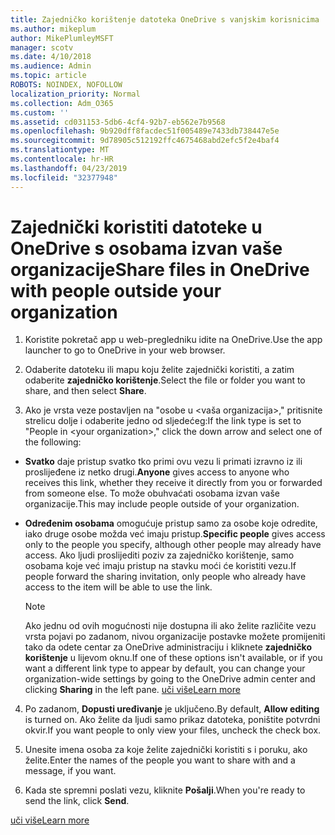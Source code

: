 ```yaml
---
title: Zajedničko korištenje datoteka OneDrive s vanjskim korisnicima
ms.author: mikeplum
author: MikePlumleyMSFT
manager: scotv
ms.date: 4/10/2018
ms.audience: Admin
ms.topic: article
ROBOTS: NOINDEX, NOFOLLOW
localization_priority: Normal
ms.collection: Adm_O365
ms.custom: ''
ms.assetid: cd031153-5db6-4cf4-92b7-eb562e7b9568
ms.openlocfilehash: 9b920dff8facdec51f005489e7433db738447e5e
ms.sourcegitcommit: 9d78905c512192ffc4675468abd2efc5f2e4baf4
ms.translationtype: MT
ms.contentlocale: hr-HR
ms.lasthandoff: 04/23/2019
ms.locfileid: "32377948"
---
```

# <a name="share-files-in-onedrive-with-people-outside-your-organization"></a><span data-ttu-id="faed7-102">Zajednički koristiti datoteke u OneDrive s osobama izvan vaše organizacije</span><span class="sxs-lookup"><span data-stu-id="faed7-102">Share files in OneDrive with people outside your organization</span></span>

1. <span data-ttu-id="faed7-103">Koristite pokretač app u web-pregledniku idite na OneDrive.</span><span class="sxs-lookup"><span data-stu-id="faed7-103">Use the app launcher to go to OneDrive in your web browser.</span></span> 
    
2. <span data-ttu-id="faed7-104">Odaberite datoteku ili mapu koju želite zajednički koristiti, a zatim odaberite **zajedničko korištenje**.</span><span class="sxs-lookup"><span data-stu-id="faed7-104">Select the file or folder you want to share, and then select **Share**.</span></span> 
    
3. <span data-ttu-id="faed7-105">Ako je vrsta veze postavljen na "osobe u \<vaša organizacija\>," pritisnite strelicu dolje i odaberite jedno od sljedećeg:</span><span class="sxs-lookup"><span data-stu-id="faed7-105">If the link type is set to "People in \<your organization\>," click the down arrow and select one of the following:</span></span> 
    
  - <span data-ttu-id="faed7-106">**Svatko** daje pristup svatko tko primi ovu vezu li primati izravno iz ili proslijeđene iz netko drugi.</span><span class="sxs-lookup"><span data-stu-id="faed7-106">**Anyone** gives access to anyone who receives this link, whether they receive it directly from you or forwarded from someone else.</span></span> <span data-ttu-id="faed7-107">To može obuhvaćati osobama izvan vaše organizacije.</span><span class="sxs-lookup"><span data-stu-id="faed7-107">This may include people outside of your organization.</span></span> 
    
  - <span data-ttu-id="faed7-108">**Određenim osobama** omogućuje pristup samo za osobe koje odredite, iako druge osobe možda već imaju pristup.</span><span class="sxs-lookup"><span data-stu-id="faed7-108">**Specific people** gives access only to the people you specify, although other people may already have access.</span></span> <span data-ttu-id="faed7-109">Ako ljudi proslijediti poziv za zajedničko korištenje, samo osobama koje već imaju pristup na stavku moći će koristiti vezu.</span><span class="sxs-lookup"><span data-stu-id="faed7-109">If people forward the sharing invitation, only people who already have access to the item will be able to use the link.</span></span> 
    
    > [!NOTE]
    > <span data-ttu-id="faed7-110">Ako jednu od ovih mogućnosti nije dostupna ili ako želite različite vezu vrsta pojavi po zadanom, nivou organizacije postavke možete promijeniti tako da odete centar za OneDrive administraciju i kliknete **zajedničko korištenje** u lijevom oknu.</span><span class="sxs-lookup"><span data-stu-id="faed7-110">If one of these options isn't available, or if you want a different link type to appear by default, you can change your organization-wide settings by going to the OneDrive admin center and clicking **Sharing** in the left pane.</span></span> [<span data-ttu-id="faed7-111">uči više</span><span class="sxs-lookup"><span data-stu-id="faed7-111">Learn more</span></span>](https://go.microsoft.com/fwlink/?linkid=871961)
  
4. <span data-ttu-id="faed7-112">Po zadanom, **Dopusti uređivanje** je uključeno.</span><span class="sxs-lookup"><span data-stu-id="faed7-112">By default, **Allow editing** is turned on.</span></span> <span data-ttu-id="faed7-113">Ako želite da ljudi samo prikaz datoteka, poništite potvrdni okvir.</span><span class="sxs-lookup"><span data-stu-id="faed7-113">If you want people to only view your files, uncheck the check box.</span></span> 
    
5. <span data-ttu-id="faed7-114">Unesite imena osoba za koje želite zajednički koristiti s i poruku, ako želite.</span><span class="sxs-lookup"><span data-stu-id="faed7-114">Enter the names of the people you want to share with and a message, if you want.</span></span>
    
6. <span data-ttu-id="faed7-115">Kada ste spremni poslati vezu, kliknite **Pošalji**.</span><span class="sxs-lookup"><span data-stu-id="faed7-115">When you're ready to send the link, click **Send**.</span></span> 
    
[<span data-ttu-id="faed7-116">uči više</span><span class="sxs-lookup"><span data-stu-id="faed7-116">Learn more</span></span>](https://go.microsoft.com/fwlink/?linkid=871861)
  


